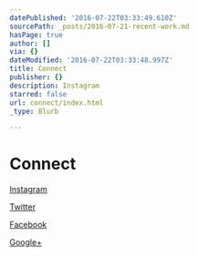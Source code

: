 ```yaml
---
datePublished: '2016-07-22T03:33:49.610Z'
sourcePath: _posts/2016-07-21-recent-work.md
hasPage: true
author: []
via: {}
dateModified: '2016-07-22T03:33:48.997Z'
title: Connect
publisher: {}
description: Instagram
starred: false
url: connect/index.html
_type: Blurb

---
```

# Connect

[Instagram][0]

[Twitter][1]

[Facebook][2]

[Google+][3]

[0]: https://www.instagram.com/stu_coston/?hl=en "instagram"
[1]: https://twitter.com/stucoston "twitter"
[2]: https://www.facebook.com/stu.coston "facebook"
[3]: https://plus.google.com/u/0/118271467680079337115 "Google+"
